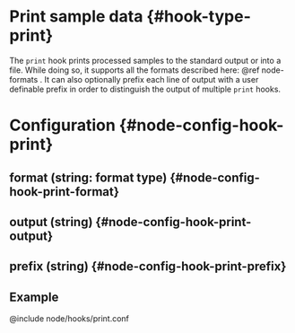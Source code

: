 # Print sample data {#hook-type-print}

The `print` hook prints processed samples to the standard output or into a file.
While doing so, it supports all the formats described here: @ref node-formats .
It can also optionally prefix each line of output with a user definable prefix in order to distinguish the output of multiple `print` hooks.

# Configuration {#node-config-hook-print}

## format (string: format type) {#node-config-hook-print-format}

## output (string) {#node-config-hook-print-output}

## prefix (string) {#node-config-hook-print-prefix}

## Example

@include node/hooks/print.conf
